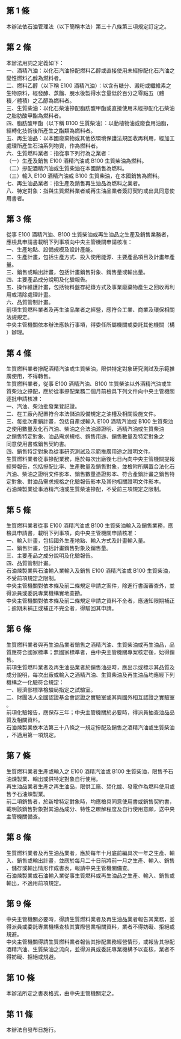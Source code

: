 第 1 條
-------
本辦法依石油管理法（以下簡稱本法）第三十八條第三項規定訂定之。

第 2 條
-------
本辦法用詞之定義如下：  
一、酒精汽油：以化石汽油摻配燃料乙醇或直接使用未經摻配化石汽油之  
    變性燃料乙醇為燃料者。  
二、燃料乙醇（以下稱 E100 酒精汽油）：以含有糖分、澱粉或纖維素之  
    生物原料，經發酵、蒸餾、脫水後製得水含量低於百分之零點五（體  
    積／體積）之乙醇為燃料者。  
三、生質柴油：以化石柴油摻配脂肪酸甲酯或直接使用未經摻配化石柴油  
    之脂肪酸甲酯為燃料者。  
四、脂肪酸甲酯（以下稱 B100 生質柴油）：以動植物油或廢食用油脂，  
    經轉化技術後所產生之酯類為燃料者。  
五、再生油品：以本國廢棄物或其他依環境保護法規回收再利用，經加工  
    處理所產生石油系列物資，作為燃料者。  
六、生質燃料業者：指從事下列行為之業者：  
（一）生產及銷售 E100 酒精汽油或 B100 生質柴油為燃料。  
（二）摻配酒精汽油或生質柴油在本國銷售為燃料。  
（三）輸入 E100 酒精汽油或 B100 生質柴油，在本國銷售為燃料。  
七、再生油品業者：指生產及銷售再生油品為燃料之業者。  
八、特定對象：指與生質燃料業者或再生油品業者簽訂契約或出具同意使  
    用書者。

第 3 條
-------
從事 E100 酒精汽油、B100  生質柴油或再生油品之生產及銷售業務者，  
應檢具申請書載明下列事項向中央主管機關申請核准：  
一、生產地點、設備規模及設計產能。  
二、生產計畫，包括生產方式、投入使用能源、主要產品項目及計畫年產  
    量。  
三、銷售或輸出計畫，包括計畫銷售對象、銷售量或輸出量。  
四、主要產品成分說明及化驗報告。  
五、操作維護計畫，包括物料盤存紀錄方式及事業廢棄物產生之回收再利  
    用或清除處理計畫。  
六、品質管制計畫。  
前項生質燃料業者及再生油品業者之經營，應符合工業、商業及環保相關  
法規規定。  
中央主管機關依本辦法應執行事項，得委任所屬機關或委託其他機關（構  
）辦理。

第 4 條
-------
生質燃料業者摻配酒精汽油或生質柴油，限供特定對象研究測試及示範推  
廣使用，不得轉售。  
生質燃料業者，從事 E100 酒精汽油、B100  生質柴油以外酒精汽油或生  
質柴油之摻配，應於從事摻配業務二個月前檢具下列文件向中央主管機關  
逐批申請核准：  
一、汽油、柴油批發業登記證。  
二、在工廠內配置符合本法儲油設備規定之油槽及相關設施文件。  
三、每批次產銷計畫，包括自產或輸入 E100 酒精汽油或 B100 生質柴油  
    之使用數量及化石汽油、柴油之合法油源證明、酒精汽油或生質柴油  
    之銷售特定對象、油品需求規格、銷售用途、銷售數量及特定對象之  
    同意使用書或銷售契約書。  
四、銷售特定對象為從事研究測試及示範推廣用途之證明文件。  
生質燃料業者從事摻配業務，應於每次出廠後七日內向中央主管機關提報  
經營報告，包括摻配比率、生產數量及銷售對象，並檢附所購置合法化石  
汽油、柴油之證明文件影本、銷售數量憑證影本、符合產銷計畫之銷售特  
定對象、對油品需求規格之化驗報告影本及其他相關證明文件影本。  
石油煉製業從事酒精汽油或生質柴油摻配，不受前三項規定之限制。

第 5 條
-------
生質燃料業者從事 E100 酒精汽油或 B100 生質柴油輸入及銷售業務，應  
檢具申請書，載明下列事項，向中央主管機關申請核准：  
一、輸入計畫，包括國外生產地點、輸入方式及計畫輸入量。  
二、銷售計畫，包括計畫銷售對象及銷售量。  
三、主要產品之成分說明及化驗報告。  
四、品質管制計畫。  
石油煉製業與石油輸入業輸入及銷售 E100 酒精汽油或 B100 生質柴油，  
不受前項規定之限制。  
中央主管機關對依本條及前二條規定申請之案件，除進行書面審查外，並  
得派員或委託專業機構實地查勘。  
中央主管機關對依本條及前二條規定申請之資料不全者，應通知限期補正  
；逾期未補正或補正不完全者，得駁回其申請。

第 6 條
-------
生質燃料業者與再生油品業者銷售之酒精汽油、生質柴油或再生油品，品  
質應符合國家標準；無國家標準者，由中央主管機關專案核定後，始得銷  
售。  
前項生質燃料業者及再生油品業者於銷售油品時，應出示或標示其品質及  
成分說明，每次出廠或輸入之酒精汽油、生質柴油及再生油品均應經下列  
機構之一化驗符合規定：  
一、經濟部標準檢驗局指定之試驗室。  
二、財團法人全國認證基金會認證之實驗室或其與國外相互認證之實驗室  
    。  
前項化驗報告，應保存三年；中央主管機關於必要時，得派員抽查油品品  
質及相關資料。  
石油煉製業依本法第三十八條之一規定摻配及銷售之酒精汽油或生質柴油  
，不適用第一項規定。

第 7 條
-------
生質燃料業者生產或輸入之 E100 酒精汽油或 B100 生質柴油，限售予石  
油煉製業、輸出或供特定對象自行使用。  
再生油品業者生產之再生油品，限供工廠、焚化爐、發電作為燃料使用或  
售予石油煉製業。  
前二項銷售者，於新增特定對象時，均應檢具同意使用書或銷售契約書，  
載明該銷售對象對其油品成分、特性之瞭解程度及自行使用意願，送中央  
主管機關備查。

第 8 條
-------
生質燃料業者及再生油品業者，應於每年十月底前編具次一年之生產、輸  
入、銷售或輸出計畫，並應於每月二十日前將前一月之生產、輸入、銷售  
、儲存或輸出情形作成書表，報請中央主管機關備查。  
石油煉製業或石油輸入業從事生質燃料或再生油品之生產、輸入、銷售或  
輸出，不適用前項規定。

第 9 條
-------
中央主管機關必要時，得請生質燃料業者及再生油品業者報告其業務，並  
得派員或委託專業機構查核其實際營業相關資料，業者不得妨礙、拒絕或  
規避。  
中央主管機關得請生質燃料業者報告其摻配業務經營情形，或報告其摻配  
酒精汽油、生質柴油之流向，並得派員或委託專業機構予以查核，業者不  
得妨礙、拒絕或規避。

第 10 條
--------
本辦法所定之書表格式，由中央主管機關定之。

第 11 條
--------
本辦法自發布日施行。

